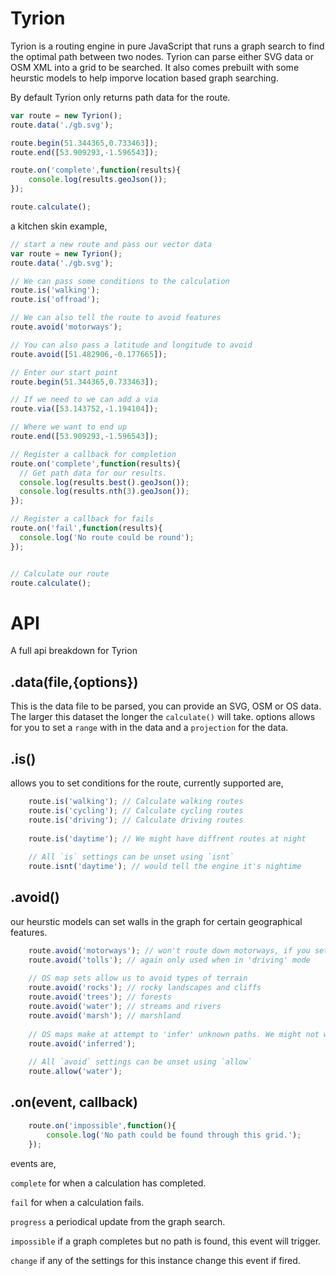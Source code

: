 # Tyrion
Tyrion is a routing engine in pure JavaScript that runs a graph search to find the optimal path between two nodes. Tyrion can parse either SVG data or OSM XML into a grid to be searched. It also comes prebuilt with some heurstic models to help imporve location based graph searching.

By default Tyrion only returns path data for the route.

```js
var route = new Tyrion();
route.data('./gb.svg');

route.begin(51.344365,0.733463]);
route.end([53.909293,-1.596543]);

route.on('complete',function(results){
	console.log(results.geoJson()); 
});

route.calculate();

```

a kitchen skin example,

```js
// start a new route and pass our vector data
var route = new Tyrion();
route.data('./gb.svg');

// We can pass some conditions to the calculation
route.is('walking');
route.is('offroad');

// We can also tell the route to avoid features
route.avoid('motorways');

// You can also pass a latitude and longitude to avoid
route.avoid([51.482906,-0.177665]);

// Enter our start point
route.begin(51.344365,0.733463]);

// If we need to we can add a via
route.via([53.143752,-1.194104]);

// Where we want to end up
route.end([53.909293,-1.596543]);

// Register a callback for completion
route.on('complete',function(results){
  // Get path data for our results.
  console.log(results.best().geoJson()); 
  console.log(results.nth(3).geoJson()); 
});

// Register a callback for fails
route.on('fail',function(results){
  console.log('No route could be round');
});


// Calculate our route
route.calculate();

```

# API
A full api breakdown for Tyrion

## .data(file,{options})
This is the data file to be parsed, you can provide an SVG, OSM or OS data. The larger this dataset the longer the ``calculate()`` will take. options allows for you to set a ``range`` with in the data and a ``projection`` for the data. 

## .is()
allows you to set conditions for the route, currently supported are,

```js
	route.is('walking'); // Calculate walking routes
	route.is('cycling'); // Calculate cycling routes
	route.is('driving'); // Calculate driving routes
	
	route.is('daytime'); // We might have diffrent routes at night
	
	// All `is` settings can be unset using `isnt`
	route.isnt('daytime'); // would tell the engine it's nightime
```

## .avoid()
our heurstic models can set walls in the graph for certain geographical features.

```js
	route.avoid('motorways'); // won't route down motorways, if you set is to walking/cycling this will be set automatically.
	route.avoid('tolls'); // again only used when in 'driving' mode
	
	// OS map sets allow us to avoid types of terrain
	route.avoid('rocks'); // rocky landscapes and cliffs
	route.avoid('trees'); // forests
	route.avoid('water'); // streams and rivers
	route.avoid('marsh'); // marshland
	
	// OS maps make at attempt to 'infer' unknown paths. We might not want this.
	route.avoid('inferred');
	
	// All `avoid` settings can be unset using `allow`
	route.allow('water');
```

## .on(event, callback)

```js
	route.on('impossible',function(){
		console.log('No path could be found through this grid.');
	});
```

events are, 

``complete`` for when a calculation has completed.

``fail`` for when a calculation fails.

``progress`` a periodical update from the graph search.

``impossible`` if a graph completes but no path is found, this event will trigger.

``change`` if any of the settings for this instance change this event if fired.